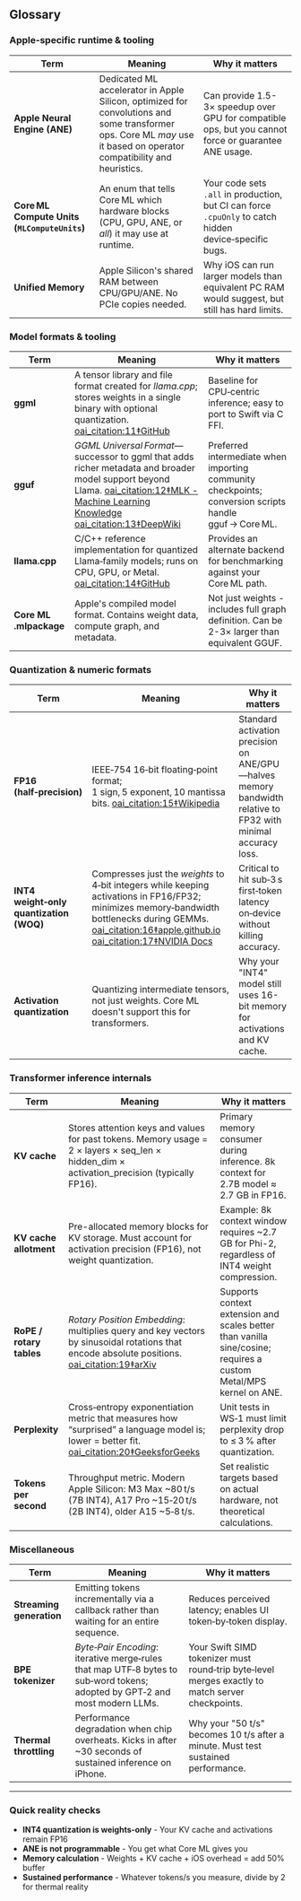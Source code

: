 ## Glossary

### Apple‑specific runtime & tooling

| Term | Meaning | Why it matters |
|------|---------|---------------|
| **Apple Neural Engine (ANE)** | Dedicated ML accelerator in Apple Silicon, optimized for convolutions and some transformer ops. Core ML *may* use it based on operator compatibility and heuristics. | Can provide 1.5-3× speedup over GPU for compatible ops, but you cannot force or guarantee ANE usage. |
| **Core ML Compute Units (`MLComputeUnits`)** | An enum that tells Core ML which hardware blocks (CPU, GPU, ANE, or *all*) it may use at runtime. | Your code sets `.all` in production, but CI can force `.cpuOnly` to catch hidden device‑specific bugs. |
| **Unified Memory** | Apple Silicon's shared RAM between CPU/GPU/ANE. No PCIe copies needed. | Why iOS can run larger models than equivalent PC RAM would suggest, but still has hard limits. |

### Model formats & tooling

| Term | Meaning | Why it matters |
|------|---------|---------------|
| **ggml** | A tensor library and file format created for *llama.cpp*; stores weights in a single binary with optional quantization.  [oai_citation:11‡GitHub](https://github.com/ggml-org/llama.cpp?utm_source=chatgpt.com) | Baseline for CPU‑centric inference; easy to port to Swift via C FFI. |
| **gguf** | *GGML Universal Format*—successor to ggml that adds richer metadata and broader model support beyond Llama.  [oai_citation:12‡MLK - Machine Learning Knowledge](https://machinelearningknowledge.ai/gguf-vs-ggml-understanding-the-differences/?utm_source=chatgpt.com) [oai_citation:13‡DeepWiki](https://deepwiki.com/ggml-org/llama.cpp/6.1-gguf-file-format?utm_source=chatgpt.com) | Preferred intermediate when importing community checkpoints; conversion scripts handle gguf → Core ML. |
| **llama.cpp** | C/C++ reference implementation for quantized Llama‑family models; runs on CPU, GPU, or Metal.  [oai_citation:14‡GitHub](https://github.com/ggml-org/llama.cpp?utm_source=chatgpt.com) | Provides an alternate backend for benchmarking against your Core ML path. |
| **Core ML .mlpackage** | Apple's compiled model format. Contains weight data, compute graph, and metadata. | Not just weights - includes full graph definition. Can be 2-3× larger than equivalent GGUF. |

### Quantization & numeric formats

| Term | Meaning | Why it matters |
|------|---------|---------------|
| **FP16 (half‑precision)** | IEEE‑754 16‑bit floating‑point format; 1 sign, 5 exponent, 10 mantissa bits.  [oai_citation:15‡Wikipedia](https://en.wikipedia.org/wiki/Half-precision_floating-point_format?utm_source=chatgpt.com) | Standard activation precision on ANE/GPU—halves memory bandwidth relative to FP32 with minimal accuracy loss. |
| **INT4 weight‑only quantization (WOQ)** | Compresses just the *weights* to 4‑bit integers while keeping activations in FP16/FP32; minimizes memory‑bandwidth bottlenecks during GEMMs.  [oai_citation:16‡apple.github.io](https://apple.github.io/coremltools/docs-guides/source/opt-overview.html?utm_source=chatgpt.com) [oai_citation:17‡NVIDIA Docs](https://docs.nvidia.com/deeplearning/tensorrt/latest/inference-library/work-quantized-types.html?utm_source=chatgpt.com) | Critical to hit sub‑3 s first‑token latency on‑device without killing accuracy. |
| **Activation quantization** | Quantizing intermediate tensors, not just weights. Core ML doesn't support this for transformers. | Why your "INT4" model still uses 16-bit memory for activations and KV cache. |

### Transformer inference internals

| Term | Meaning | Why it matters |
|------|---------|---------------|
| **KV cache** | Stores attention keys and values for past tokens. Memory usage = 2 × layers × seq_len × hidden_dim × activation_precision (typically FP16). | Primary memory consumer during inference. 8k context for 2.7B model ≈ 2.7 GB in FP16. |
| **KV cache allotment** | Pre-allocated memory blocks for KV storage. Must account for activation precision (FP16), not weight quantization. | Example: 8k context window requires ~2.7 GB for Phi-2, regardless of INT4 weight compression. |
| **RoPE / rotary tables** | *Rotary Position Embedding*: multiplies query and key vectors by sinusoidal rotations that encode absolute positions.  [oai_citation:19‡arXiv](https://arxiv.org/abs/2104.09864?utm_source=chatgpt.com) | Supports context extension and scales better than vanilla sine/cosine; requires a custom Metal/MPS kernel on ANE. |
| **Perplexity** | Cross‑entropy exponentiation metric that measures how “surprised” a language model is; lower = better fit.  [oai_citation:20‡GeeksforGeeks](https://www.geeksforgeeks.org/nlp/perplexity-for-llm-evaluation/?utm_source=chatgpt.com) | Unit tests in WS‑1 must limit perplexity drop to ≤ 3 % after quantization. |
| **Tokens per second** | Throughput metric. Modern Apple Silicon: M3 Max ~80 t/s (7B INT4), A17 Pro ~15‑20 t/s (2B INT4), older A15 ~5‑8 t/s. | Set realistic targets based on actual hardware, not theoretical calculations. |

### Miscellaneous

| Term | Meaning | Why it matters |
|------|---------|---------------|
| **Streaming generation** | Emitting tokens incrementally via a callback rather than waiting for an entire sequence. | Reduces perceived latency; enables UI token‑by‑token display. |
| **BPE tokenizer** | *Byte‑Pair Encoding*: iterative merge‑rules that map UTF‑8 bytes to sub‑word tokens; adopted by GPT‑2 and most modern LLMs. | Your Swift SIMD tokenizer must round‑trip byte‑level merges exactly to match server checkpoints. |
| **Thermal throttling** | Performance degradation when chip overheats. Kicks in after ~30 seconds of sustained inference on iPhone. | Why your "50 t/s" becomes 10 t/s after a minute. Must test sustained performance. |

---

### Quick reality checks

* **INT4 quantization is weights-only** - Your KV cache and activations remain FP16
* **ANE is not programmable** - You get what Core ML gives you
* **Memory calculation** - Weights + KV cache + iOS overhead = add 50% buffer
* **Sustained performance** - Whatever tokens/s you measure, divide by 2 for thermal reality
